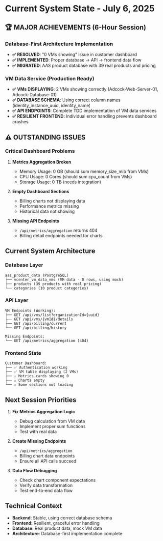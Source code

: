 # Current System State - July 6, 2025

## 🏆 MAJOR ACHIEVEMENTS (6-Hour Session)

### Database-First Architecture Implementation
- **✅ RESOLVED**: "0 VMs showing" issue in customer dashboard
- **✅ IMPLEMENTED**: Proper database → API → frontend data flow
- **✅ MIGRATED**: AAS product database with 39 real products and pricing

### VM Data Service (Production Ready)
- **✅ VMs DISPLAYING**: 2 VMs showing correctly (Adcock-Web-Server-01, Adcock-Database-01)
- **✅ DATABASE SCHEMA**: Using correct column names (identity_instance_uuid, identity_name)
- **✅ API ENDPOINTS**: Complete TDD implementation of VM data services
- **✅ RESILIENT FRONTEND**: Individual error handling prevents dashboard crashes

## ⚠️ OUTSTANDING ISSUES

### Critical Dashboard Problems
1. **Metrics Aggregation Broken**
   - Memory Usage: 0 GB (should sum memory_size_mib from VMs)
   - CPU Usage: 0 Cores (should sum cpu_count from VMs)  
   - Storage Usage: 0 TB (needs integration)

2. **Empty Dashboard Sections**
   - Billing charts not displaying data
   - Performance metrics missing
   - Historical data not showing

3. **Missing API Endpoints**
   - `/api/metrics/aggregation` returns 404
   - Billing detail endpoints needed for charts

## Current System Architecture

### Database Layer
```
aas_product_data (PostgreSQL)
├── vcenter_vm_data_vms (VM data - 0 rows, using mock)
├── products (39 products with real pricing)
└── categories (10 product categories)
```

### API Layer  
```
VM Endpoints (Working):
├── GET /api/vms/list?organizationId={uuid}
├── GET /api/vms/{vmId}/details
├── GET /api/billing/current  
└── GET /api/billing/history

Missing Endpoints:
└── GET /api/metrics/aggregation (404)
```

### Frontend State
```
Customer Dashboard:
├── ✅ Authentication working  
├── ✅ VM table displaying (2 VMs)
├── ⚠️ Metrics cards showing 0
├── ⚠️ Charts empty
└── ⚠️ Some sections not loading
```

## Next Session Priorities

1. **Fix Metrics Aggregation Logic**
   - Debug calculation from VM data
   - Implement proper sum functions
   - Test with real data

2. **Create Missing Endpoints**
   - `/api/metrics/aggregation`
   - Billing chart data endpoints
   - Ensure all API calls succeed

3. **Data Flow Debugging**
   - Check chart component expectations
   - Verify data transformation
   - Test end-to-end data flow

## Technical Context

- **Backend**: Stable, using correct database schema
- **Frontend**: Resilient, graceful error handling
- **Database**: Real product data, mock VM data
- **Architecture**: Database-first implementation complete
